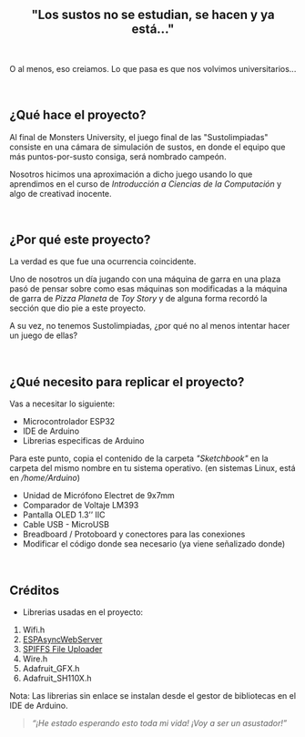  

<h2 align='center'>
  "Los sustos no se estudian, se hacen y ya está..."
</h2>

<br>

O al menos, eso creiamos. Lo que pasa es que nos volvimos universitarios...

<br>

## ¿Qué hace el proyecto?

Al final de Monsters University, el juego final de las
"Sustolimpiadas" consiste en una cámara de simulación 
de sustos, en donde el equipo que más puntos-por-susto
consiga, será nombrado campeón. 

Nosotros hicimos una aproximación a dicho juego usando 
lo que aprendimos en el curso de _Introducción a Ciencias de
la Computación_ y algo de creativad inocente.

<br>


## ¿Por qué este proyecto?

La verdad es que fue una ocurrencia coincidente. 

Uno de nosotros un día jugando con una máquina de garra en una plaza pasó de pensar sobre como esas máquinas son modificadas
a la máquina de garra de _Pizza Planeta_ de _Toy Story_ y de alguna forma recordó la sección que dio pie a este proyecto.  

A su vez, no tenemos Sustolimpiadas, ¿por qué no al menos intentar hacer un juego de ellas?

<br>

## ¿Qué necesito para replicar el proyecto?

Vas a necesitar lo siguiente: 

- Microcontrolador ESP32 
- IDE de Arduino
- Librerias especificas de Arduino 

Para este punto, copia el contenido de la carpeta _"Sketchbook"_
en la carpeta del mismo nombre en tu sistema operativo. (en sistemas Linux, está en _/home/Arduino_)

- Unidad de Micrófono Electret de 9x7mm
- Comparador de Voltaje LM393
- Pantalla OLED 1.3’’ IIC
- Cable USB - MicroUSB
- Breadboard / Protoboard y conectores para las conexiones 
- Modificar el código donde sea necesario (ya viene señalizado donde) 

<br>

## Créditos

- Librerias usadas en el proyecto: 

1. Wifi.h
2. [ESPAsyncWebServer](https://github.com/me-no-dev/ESPAsyncWebServer)
3. [SPIFFS File Uploader](https://github.com/me-no-dev/arduino-esp32fs-plugin)
4. Wire.h
5. Adafruit_GFX.h
6. Adafruit_SH110X.h

Nota: Las librerias sin enlace se instalan desde el gestor de bibliotecas en el IDE de Arduino. 

> _“¡He estado esperando esto toda mi vida! ¡Voy a ser un asustador!”_